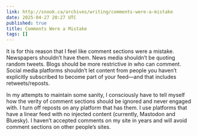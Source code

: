 ```yaml
---
link: http://snook.ca/archives/writing/comments-were-a-mistake
date: 2025-04-27 20:27 UTC
published: true
title: Comments Were a Mistake
tags: []
---
```


It is for this reason that I feel like comment sections were a mistake. Newspapers shouldn’t have them. News media shouldn’t be quoting random tweets. Blogs should be more restrictive in who can comment. Social media platforms shouldn’t let content from people you haven’t explicitly subscribed to become part of your feed—and that includes retweets/reposts.

In my attempts to maintain some sanity, I consciously have to tell myself how the verity of comment sections should be ignored and never engaged with. I turn off reposts on any platform that has them. I use platforms that have a linear feed with no injected content (currently, Mastodon and Bluesky). I haven’t accepted comments on my site in years and will avoid comment sections on other people’s sites.
